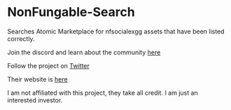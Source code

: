 # NonFungable-Search
Searches Atomic Marketplace for nfsocialexgg assets that have been listed correctly. 

Join the discord and learn about the community [here](https://discord.gg/cfgcFCTt)

Follow the project on [Twitter](https://twitter.com/NFSE_Experiment?s=20&t=NBit4Gx_a9jDA_V8s3O3rQ)

Their website is [here](nfsocialex.com)

I am not affiliated with this project, they take all credit. I am just an interested investor. 